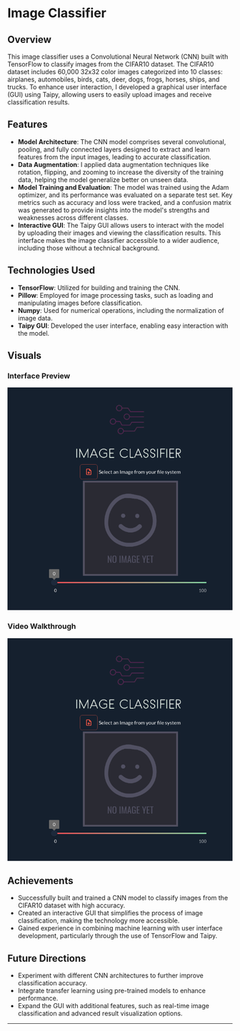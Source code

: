 # Image Classifier

## Overview

This image classifier uses a Convolutional Neural Network (CNN) built with TensorFlow to classify images from the CIFAR10 dataset. The CIFAR10 dataset includes 60,000 32x32 color images categorized into 10 classes: airplanes, automobiles, birds, cats, deer, dogs, frogs, horses, ships, and trucks. To enhance user interaction, I developed a graphical user interface (GUI) using Taipy, allowing users to easily upload images and receive classification results.

## Features

- **Model Architecture**: The CNN model comprises several convolutional, pooling, and fully connected layers designed to extract and learn features from the input images, leading to accurate classification.
- **Data Augmentation**: I applied data augmentation techniques like rotation, flipping, and zooming to increase the diversity of the training data, helping the model generalize better on unseen data.
- **Model Training and Evaluation**: The model was trained using the Adam optimizer, and its performance was evaluated on a separate test set. Key metrics such as accuracy and loss were tracked, and a confusion matrix was generated to provide insights into the model's strengths and weaknesses across different classes.
- **Interactive GUI**: The Taipy GUI allows users to interact with the model by uploading their images and viewing the classification results. This interface makes the image classifier accessible to a wider audience, including those without a technical background.

## Technologies Used

- **TensorFlow**: Utilized for building and training the CNN.
- **Pillow**: Employed for image processing tasks, such as loading and manipulating images before classification.
- **Numpy**: Used for numerical operations, including the normalization of image data.
- **Taipy GUI**: Developed the user interface, enabling easy interaction with the model.

## Visuals

### Interface Preview
![Interface Image](screen_correct.png)

### Video Walkthrough
[![Video Walkthrough](screen_correct.png)](https://github.com/user-attachments/assets/343503eb-38b4-4f19-bd17-b44eff34e1b8)

## Achievements

- Successfully built and trained a CNN model to classify images from the CIFAR10 dataset with high accuracy.
- Created an interactive GUI that simplifies the process of image classification, making the technology more accessible.
- Gained experience in combining machine learning with user interface development, particularly through the use of TensorFlow and Taipy.

## Future Directions

- Experiment with different CNN architectures to further improve classification accuracy.
- Integrate transfer learning using pre-trained models to enhance performance.
- Expand the GUI with additional features, such as real-time image classification and advanced result visualization options.

---







